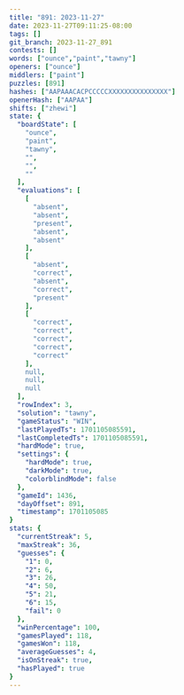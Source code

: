 ```yaml
---
title: "891: 2023-11-27"
date: 2023-11-27T09:11:25-08:00
tags: []
git_branch: 2023-11-27_891
contests: []
words: ["ounce","paint","tawny"]
openers: ["ounce"]
middlers: ["paint"]
puzzles: [891]
hashes: ["AAPAAACACPCCCCCXXXXXXXXXXXXXXX"]
openerHash: ["AAPAA"]
shifts: ["zhewi"]
state: {
  "boardState": [
    "ounce",
    "paint",
    "tawny",
    "",
    "",
    ""
  ],
  "evaluations": [
    [
      "absent",
      "absent",
      "present",
      "absent",
      "absent"
    ],
    [
      "absent",
      "correct",
      "absent",
      "correct",
      "present"
    ],
    [
      "correct",
      "correct",
      "correct",
      "correct",
      "correct"
    ],
    null,
    null,
    null
  ],
  "rowIndex": 3,
  "solution": "tawny",
  "gameStatus": "WIN",
  "lastPlayedTs": 1701105085591,
  "lastCompletedTs": 1701105085591,
  "hardMode": true,
  "settings": {
    "hardMode": true,
    "darkMode": true,
    "colorblindMode": false
  },
  "gameId": 1436,
  "dayOffset": 891,
  "timestamp": 1701105085
}
stats: {
  "currentStreak": 5,
  "maxStreak": 36,
  "guesses": {
    "1": 0,
    "2": 6,
    "3": 26,
    "4": 50,
    "5": 21,
    "6": 15,
    "fail": 0
  },
  "winPercentage": 100,
  "gamesPlayed": 118,
  "gamesWon": 118,
  "averageGuesses": 4,
  "isOnStreak": true,
  "hasPlayed": true
}
---
```

<!-- more -->

